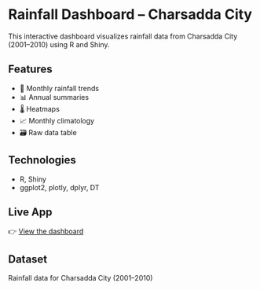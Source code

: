 # Rainfall Dashboard – Charsadda City

This interactive dashboard visualizes rainfall data from Charsadda City (2001–2010) using R and Shiny.

## Features
- 📅 Monthly rainfall trends
- 📊 Annual summaries
- 🌡️ Heatmaps
- 📈 Monthly climatology
- 🗃️ Raw data table

## Technologies
- R, Shiny
- ggplot2, plotly, dplyr, DT

## Live App
👉 [View the dashboard]( https://econ-owaisali.shinyapps.io/rain_fall/)

## Dataset
Rainfall data for Charsadda City (2001–2010)
